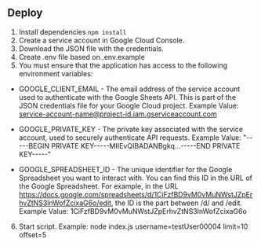 ## Deploy

1. Install dependencies `npm install`
2. Create a service account in Google Cloud Console.
3. Download the JSON file with the credentials.
4. Create .env file based on .env.example
5. You must ensure that the application has access to the following environment variables:

- GOOGLE_CLIENT_EMAIL - The email address of the service account used to authenticate with the Google Sheets API. This is part of the JSON credentials file for your Google Cloud project.
  Example Value: service-account-name@project-id.iam.gserviceaccount.com

- GOOGLE_PRIVATE_KEY - The private key associated with the service account, used to securely authenticate API requests.
  Example Value: "-----BEGIN PRIVATE KEY-----MIIEvQIBADANBgkq...-----END PRIVATE KEY-----"

- GOOGLE_SPREADSHEET_ID - The unique identifier for the Google Spreadsheet you want to interact with. You can find this ID in the URL of the Google Spreadsheet. For example, in the URL https://docs.google.com/spreadsheets/d/1CiFzfBD9vM0vMuNWstJZpErhvZtNS3lnWofZcixaG6o/edit, the ID is the part between /d/ and /edit.
  Example Value: 1CiFzfBD9vM0vMuNWstJZpErhvZtNS3lnWofZcixaG6o

6. Start script.
   Example: node index.js username=testUser00004 limit=10 offset=5
